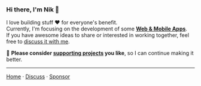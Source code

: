 ### Hi there, I'm Nik 👋

I love building stuff ❤️ for everyone's benefit.  
Currently, I'm focusing on the development of some **[Web & Mobile Apps][recent-projects]**.  
If you have awesome ideas to share or interested in working together, feel free to [discuss it with me][2].

🌱 **Please consider [supporting projects][pay] you like**, so I can continue making it better.

***

[Home][1]
&middot; [Discuss][2]
&middot; [Sponsor][pay]

[1]:https://nikahmadz.github.io "Go to nikahmadz.github.io"
[2]:https://github.com/nikahmadz/nikahmadz.github.io/discussions "Lets discuss something"
[pay]: https://nikahmadz.github.io/#!pay "See payment options"
[recent-projects]: https://nikahmadz.github.io/recent-projects "Recent projects"
<!--
**nikahmadz/nikahmadz** is a ✨ special ✨ repository because its `README.md` file appears on your GitHub profile.
Here are some ideas to get you started:
- 🔭 I’m currently working on ...
- 🌱 I’m currently learning ...
- 👯 I’m looking to collaborate on ...
- 🤔 I’m looking for help with ...
- 💬 Ask me about ...
- 📫 How to reach me: ...
- 😄 Pronouns: ...
- ⚡ Fun fact: ...
-->
